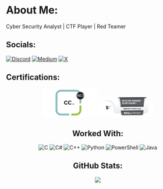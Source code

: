 # About Me:
Cyber Security Analyst | CTF Player | Red Teamer 


## Socials:
[![Discord](https://img.shields.io/badge/Discord-%237289DA.svg?logo=discord&logoColor=white)](https://discord.gg/iabdullah_215) [![Medium](https://img.shields.io/badge/Medium-12100E?logo=medium&logoColor=white)](https://medium.com/@iabdullah_215) [![X](https://img.shields.io/badge/X-black.svg?logo=X&logoColor=white)](https://x.com/@iabdullah_215) 

## Certifications:
<div style="text-align: center;">
    <img src="Images/cc.png" alt="CC" width="150">
    <img src="Images/ISO.png" alt="Information Security Associate" width="150">

## Worked With:
![C](https://img.shields.io/badge/c-%2300599C.svg?style=for-the-badge&logo=c&logoColor=white) ![C#](https://img.shields.io/badge/c%23-%23239120.svg?style=for-the-badge&logo=csharp&logoColor=white) ![C++](https://img.shields.io/badge/c++-%2300599C.svg?style=for-the-badge&logo=c%2B%2B&logoColor=white) ![Python](https://img.shields.io/badge/python-3670A0?style=for-the-badge&logo=python&logoColor=ffdd54) ![PowerShell](https://img.shields.io/badge/PowerShell-%235391FE.svg?style=for-the-badge&logo=powershell&logoColor=white) ![Java](https://img.shields.io/badge/java-%23ED8B00.svg?style=for-the-badge&logo=openjdk&logoColor=white)
## GitHub Stats:
![](https://github-readme-stats.vercel.app/api/top-langs/?username=iabdullah215&theme=radical&hide_border=false&include_all_commits=false&count_private=false&layout=compact)
